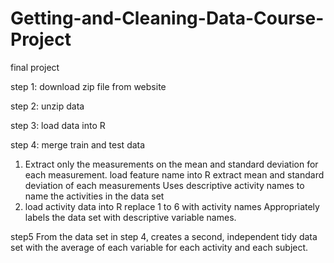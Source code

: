 # Getting-and-Cleaning-Data-Course-Project
final project


 step 1: download zip file from website


step 2: unzip data


step 3: load data into R


step 4: merge train and test data

1. Extract only the measurements on the mean and standard deviation for each measurement. 
load feature name into R
extract mean and standard deviation of each measurements
Uses descriptive activity names to name the activities in the data set
2. load activity data into R
 replace 1 to 6 with activity names
 Appropriately labels the data set with descriptive variable names.


step5
From the data set in step 4, creates a second, independent tidy data set with the average of each variable for each activity and each subject.


